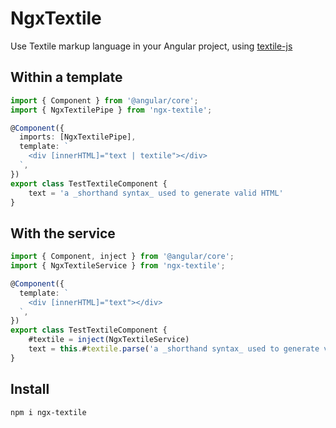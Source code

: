 # NgxTextile

Use Textile markup language in your Angular project, using [textile-js](https://github.com/borgar/textile-js)

## Within a template

```typescript
import { Component } from '@angular/core';
import { NgxTextilePipe } from 'ngx-textile';

@Component({
  imports: [NgxTextilePipe],
  template: `
    <div [innerHTML]="text | textile"></div>
  `,
})
export class TestTextileComponent {
    text = 'a _shorthand syntax_ used to generate valid HTML'
}
```

## With the service

```typescript
import { Component, inject } from '@angular/core';
import { NgxTextileService } from 'ngx-textile';

@Component({
  template: `
    <div [innerHTML]="text"></div>
  `,
})
export class TestTextileComponent {
    #textile = inject(NgxTextileService)
    text = this.#textile.parse('a _shorthand syntax_ used to generate valid HTML')
}
```

## Install

`npm i ngx-textile`
